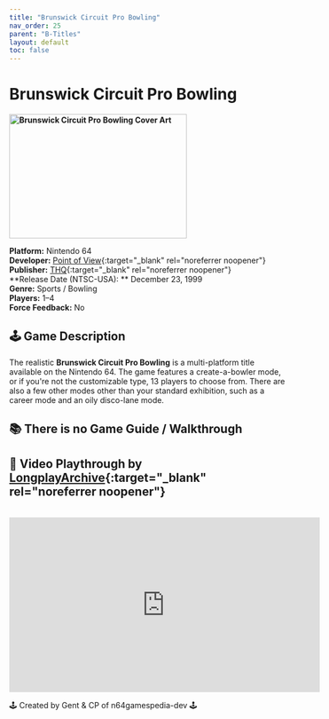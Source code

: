 ```yaml
---
title: "Brunswick Circuit Pro Bowling"
nav_order: 25
parent: "B-Titles"
layout: default
toc: false
---
```


# Brunswick Circuit Pro Bowling
<b>
<img src="https://gamepedia.cursecdn.com/gamia_gamepedia_en/thumb/0/0f/Front-Cover-Brunswick-Circuit-Pro-Bowling-NA-N64.jpg/450px-Front-Cover-Brunswick-Circuit-Pro-Bowling-NA-N64.jpg?version=5b7a807ebc5126430d86ed5457f9eaca" alt="Brunswick Circuit Pro Bowling Cover Art" style="object-fit:cover;width:320px;height:224px"/>
</b>

**Platform:** Nintendo 64  
**Developer:** [Point of View](https://en.wikipedia.org/wiki/Point_of_View,_Inc.){:target="_blank" rel="noreferrer noopener"}  
**Publisher:** [THQ](https://en.wikipedia.org/wiki/THQ){:target="_blank" rel="noreferrer noopener"}  
**Release Date (NTSC-USA): ** December 23, 1999  
**Genre:** Sports / Bowling  
**Players:** 1–4  
**Force Feedback:** No  

## 🕹️ Game Description
The realistic <strong>Brunswick Circuit Pro Bowling</strong> is a multi-platform title available on the Nintendo 64. The game features a create-a-bowler mode, or if you're not the customizable type, 13 players to choose from. There are also a few other modes other than your standard exhibition, such as a career mode and an oily disco-lane mode.

## 📚 There is no Game Guide / Walkthrough  

## 🎥 Video Playthrough by [LongplayArchive](https://www.youtube.com/channel/UCM8XzXipyTsylZ_WsGKmdKQ){:target="_blank" rel="noreferrer noopener"}  
<br />
<iframe width="560" height="315" src="https://www.youtube.com/embed/cJMBGnJUHDs" title="Brunswick Circuit Pro Bowling Longplay" frameborder="0" allowfullscreen></iframe>

🕹️ Created by Gent & CP of n64gamespedia-dev 🕹️

<!-- Vault Format: n64gamespedia-dev -->
<!-- Protocol Source: _vault-specs/format-protocol.md -->
